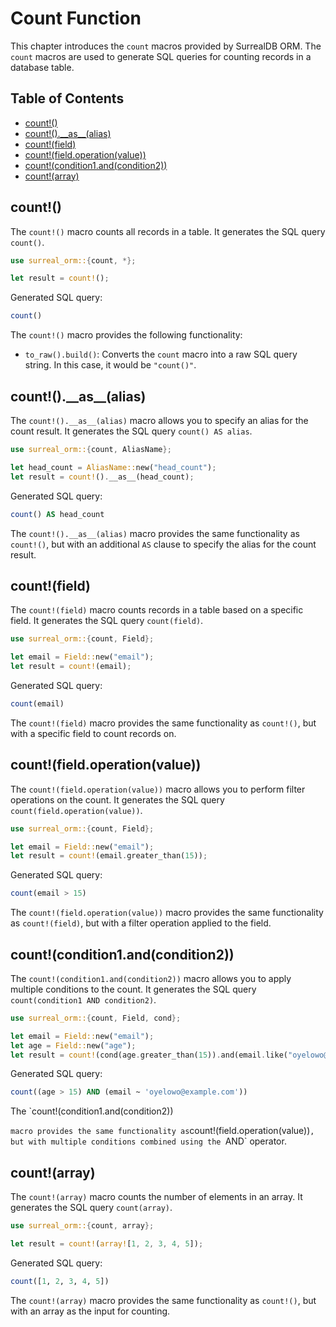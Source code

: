 # Count Function

This chapter introduces the `count` macros provided by SurrealDB ORM. The `count` macros are used to generate SQL queries for counting records in a database table.

## Table of Contents

- [count!()](#count)
- [count!().\_\_as\_\_(alias)](#count-alias)
- [count!(field)](#count-field)
- [count!(field.operation(value))](#count-field-operation)
- [count!(condition1.and(condition2))](#count-condition-and)
- [count!(array)](#count-array)

## count!()

The `count!()` macro counts all records in a table. It generates the SQL query `count()`.

```rust
use surreal_orm::{count, *};

let result = count!();
```

Generated SQL query:

```sql
count()
```

The `count!()` macro provides the following functionality:

- `to_raw().build()`: Converts the `count` macro into a raw SQL query string. In this case, it would be `"count()"`.

## count!().\_\_as\_\_(alias)

The `count!().__as__(alias)` macro allows you to specify an alias for the count result. It generates the SQL query `count() AS alias`.

```rust
use surreal_orm::{count, AliasName};

let head_count = AliasName::new("head_count");
let result = count!().__as__(head_count);
```

Generated SQL query:

```sql
count() AS head_count
```

The `count!().__as__(alias)` macro provides the same functionality as `count!()`, but with an additional `AS` clause to specify the alias for the count result.

## count!(field)

The `count!(field)` macro counts records in a table based on a specific field. It generates the SQL query `count(field)`.

```rust
use surreal_orm::{count, Field};

let email = Field::new("email");
let result = count!(email);
```

Generated SQL query:

```sql
count(email)
```

The `count!(field)` macro provides the same functionality as `count!()`, but with a specific field to count records on.

## count!(field.operation(value))

The `count!(field.operation(value))` macro allows you to perform filter operations on the count. It generates the SQL query `count(field.operation(value))`.

```rust
use surreal_orm::{count, Field};

let email = Field::new("email");
let result = count!(email.greater_than(15));
```

Generated SQL query:

```sql
count(email > 15)
```

The `count!(field.operation(value))` macro provides the same functionality as `count!(field)`, but with a filter operation applied to the field.

## count!(condition1.and(condition2))

The `count!(condition1.and(condition2))` macro allows you to apply multiple conditions to the count. It generates the SQL query `count(condition1 AND condition2)`.

```rust
use surreal_orm::{count, Field, cond};

let email = Field::new("email");
let age = Field::new("age");
let result = count!(cond(age.greater_than(15)).and(email.like("oyelowo@example.com")));
```

Generated SQL query:

```sql
count((age > 15) AND (email ~ 'oyelowo@example.com'))
```

The `count!(condition1.and(condition2))

`macro provides the same functionality as`count!(field.operation(value))`, but with multiple conditions combined using the `AND` operator.

## count!(array)

The `count!(array)` macro counts the number of elements in an array. It generates the SQL query `count(array)`.

```rust
use surreal_orm::{count, array};

let result = count!(array![1, 2, 3, 4, 5]);
```

Generated SQL query:

```sql
count([1, 2, 3, 4, 5])
```

The `count!(array)` macro provides the same functionality as `count!()`, but with an array as the input for counting.
